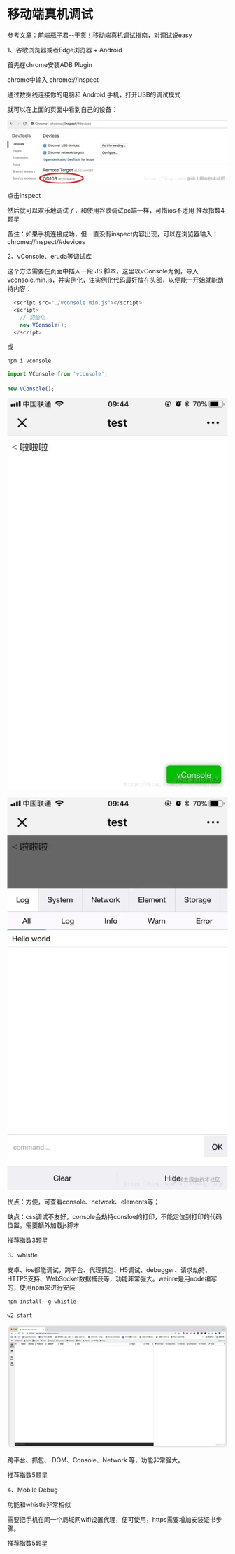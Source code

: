 # 移动端真机调试

参考文章：[前端瓶子君--干货！移动端真机调试指南，对调试说easy](https://mp.weixin.qq.com/s?__biz=MzUzNjk5MTE1OQ==&mid=2247514406&idx=1&sn=8d03a35728265a9d33e0fd524569fcda&chksm=faef3dfecd98b4e813f75a661fb13c50c40ada715528a9120033c5a1c446ea8bbd3169efd575&mpshare=1&scene=1&srcid=0114tyHUo8brnZ60FbDiTLki&sharer_sharetime=1642647117910&sharer_shareid=3720a8d166d2fb213015b4eb03622fb5&exportkey=AfsfGYVXONs%2BLSgR5lg6xWw%3D&acctmode=0&pass_ticket=PQVpBBKPyF9S06E5OmnQHdJ6tDlGX0TUzz%2BDLCyl%2FrYZd89fDIXQjbsvoTc01g0I&wx_header=0#rd)

1、谷歌浏览器或者Edge浏览器 + Android

首先在chrome安装ADB Plugin

chrome中输入 chrome://inspect

通过数据线连接你的电脑和 Android 手机，打开USB的调试模式

就可以在上面的页面中看到自己的设备：

![Image text](../.vuepress/public/androidNotes/01/01.png)

点击inspect

然后就可以欢乐地调试了，和使用谷歌调试pc端一样，可惜ios不适用 推荐指数4颗星

备注：如果手机连接成功，但一直没有inspect内容出现，可以在浏览器输入： chrome://inspect/#devices

2、vConsole、eruda等调试库

这个方法需要在页面中插入一段 JS 脚本，这里以vConsole为例，导入vconsole.min.js，并实例化，注实例化代码最好放在头部，以便能一开始就能劫持内容：

```js
  <script src="./vconsole.min.js"></script>
  <script>
    // 初始化
    new VConsole();
  </script>
```
或
```
npm i vconsole
```
```js
import VConsole from 'vconsole';

new VConsole();
```

![Image text](../.vuepress/public/androidNotes/01/02.png)

![Image text](../.vuepress/public/androidNotes/01/03.png)

优点：方便，可查看console、network、elements等；

缺点：css调试不友好，console会劫持consloe的打印，不能定位到打印的代码位置，需要额外加载js脚本

推荐指数3颗星

3、whistle

安卓、ios都能调试，跨平台、代理抓包、H5调试、debugger、请求劫持、HTTPS支持、WebSocket数据捕获等，功能非常强大。weinre是用node编写的，使用npm来进行安装

```
npm install -g whistle

w2 start
```

![Image text](../.vuepress/public/androidNotes/01/04.png)

跨平台、抓包、 DOM、Console、Network 等，功能非常强大。

推荐指数5颗星

4、Mobile Debug

功能和whistle非常相似

需要把手机在同一个局域网wifi设置代理，便可使用，https需要增加安装证书步骤。

推荐指数5颗星

